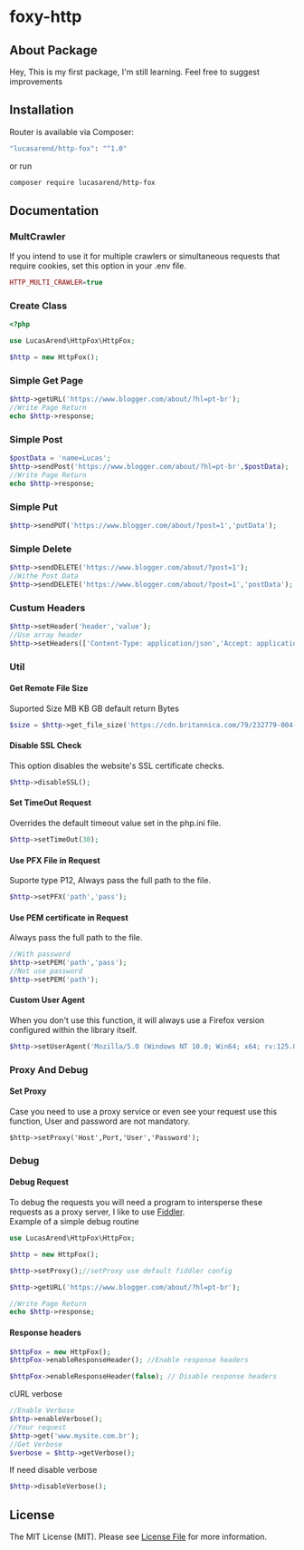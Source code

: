 # foxy-http

## About Package
Hey,
This is my first package, I'm still learning. Feel free to suggest improvements

## Installation

Router is available via Composer:

```bash
"lucasarend/http-fox": "^1.0"
```
or run
```bash
composer require lucasarend/http-fox
```

## Documentation
### MultCrawler
If you intend to use it for multiple crawlers or simultaneous requests that require cookies, set this option in your .env file.
```php
HTTP_MULTI_CRAWLER=true
```

### Create Class
```php
<?php

use LucasArend\HttpFox\HttpFox;

$http = new HttpFox();
```

### Simple Get Page
```php
$http->getURL('https://www.blogger.com/about/?hl=pt-br');
//Write Page Return
echo $http->response;
```

### Simple Post
```php
$postData = 'name=Lucas';
$http->sendPost('https://www.blogger.com/about/?hl=pt-br',$postData);
//Write Page Return
echo $http->response;
```

### Simple Put
```php
$http->sendPUT('https://www.blogger.com/about/?post=1','putData');
```

### Simple Delete
```php
$http->sendDELETE('https://www.blogger.com/about/?post=1');
//Withe Post Data
$http->sendDELETE('https://www.blogger.com/about/?post=1','postData');
```

### Custum Headers
```php
$http->setHeader('header','value');
//Use array header
$http->setHeaders(['Content-Type: application/json','Accept: application/json']);
```

### Util
#### Get Remote File Size
Suported Size MB KB GB default return Bytes
```php
$size = $http->get_file_size('https://cdn.britannica.com/79/232779-004-9EBC7CB8/German-Shepherd-dog-Alsatian.jpg?s=1500x700&q=85','MB');
```
#### Disable SSL Check
This option disables the website's SSL certificate checks.
```php
$http->disableSSL();
```
#### Set TimeOut Request
Overrides the default timeout value set in the php.ini file.
```php
$http->setTimeOut(30);
```
#### Use PFX File in Request
Suporte type P12, Always pass the full path to the file.
```php
$http->setPFX('path','pass');
```
#### Use PEM certificate in Request
Always pass the full path to the file.
```php
//With password
$http->setPEM('path','pass');
//Not use password
$http->setPEM('path');
```
#### Custom User Agent
When you don't use this function, it will always use a Firefox version configured within the library itself.
```php
$http->setUserAgent('Mozilla/5.0 (Windows NT 10.0; Win64; x64; rv:125.0) Gecko/20100101 Firefox/125.0');
```

### Proxy And Debug
#### Set Proxy
Case you need to use a proxy service or even see your request use this function, User and password are not mandatory.
```
$http->setProxy('Host',Port,'User','Password');
```
### Debug
#### Debug Request
To debug the requests you will need a program to intersperse these requests as a proxy server, I like to use [Fiddler]('https://www.telerik.com/fiddler').
<br />Example of a simple debug routine
```php
use LucasArend\HttpFox\HttpFox;

$http = new HttpFox();

$http->setProxy();//setProxy use default fiddler config

$http->getURL('https://www.blogger.com/about/?hl=pt-br');

//Write Page Return
echo $http->response;
```
#### Response headers
```php
$httpFox = new HttpFox();
$httpFox->enableResponseHeader(); //Enable response headers

$httpFox->enableResponseHeader(false); // Disable response headers
```
cURL verbose
```php
//Enable Verbose
$http->enableVerbose();
//Your request
$http->get('www.mysite.com.br');
//Get Verbose
$verbose = $http->getVerbose();
```
If need disable verbose
```php
$http->disableVerbose();
```

## License

The MIT License (MIT). Please see [License File](https://github.com/LucsaArend/foxy-http/blob/main/LICENSE) for more information.